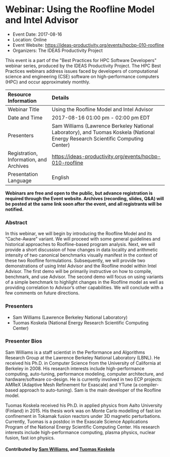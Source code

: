 # Webinar: Using the Roofline Model and Intel Advisor

- Event Date: 2017-08-16
- Location: Online
- Event Website: <https://ideas-productivity.org/events/hpcbp-010-roofline>
- Organizers: The IDEAS Productivity Project



This event is a part of the "Best Practices for HPC Software
Developers" webinar series, produced by the IDEAS Productivity
Project. The HPC Best Practices webinars address issues faced by
developers of computational science and engineering (CSE) software on
high-performance computers (HPC) and occur approximately monthly.


Resource Information | Details
:--- | :---			   
Webinar Title | Using the Roofline Model and Intel Advisor
Date and Time | 2017-08-16 01:00 pm - 02:00 pm EDT
Presenters | Sam Williams (Lawrence Berkeley National Laboratory), and Tuomas Koskela (National Energy Research Scientific Computing Center)
Registration, Information, and Archives | 	<https://ideas-productivity.org/events/hpcbp-010-roofline>
Presentation Language | English	   

**Webinars are free and open to the public, but advance registration is required through the Event website. Archives (recording, slides, Q&A) will be posted at the same link soon after the event, and all registrants will be notified.**

### Abstract

<p>In this webinar, we will begin by introducing the Roofline Model and
its “Cache-Aware” variant. We will proceed with some general
guidelines and historical approaches to Roofline-based program
analysis. Next, we will provide a short discussion of how changes in
data locality and arithmetic intensity of two canonical benchmarks
visually manifest in the context of these two Roofline
formulations. Subsequently, we will provide two demonstrations of
using Intel Advisor and the Roofline model within Intel Advisor. The
first demo will be primarily instructive on how to compile, benchmark,
and use Advisor. The second demo will focus on using variants of a
simple benchmark to highlight changes in the Roofline model as well as
providing correlation to Advisor’s other capabilities. We will
conclude with a few comments on future directions.</p>

### Presenters

- Sam Williams (Lawrence Berkeley National Laboratory)
- Tuomas Koskela (National Energy Research Scientific Computing Center)

### Presenter Bios

<p>Sam Williams is a staff scientist in the Performance and Algorithms Research Group at the Lawrence Berkeley National Laboratory (LBNL). He received his Ph.D. in Computer Science from the University of California at Berkeley in 2008. His research interests include high-performance computing, auto-tuning, performance modeling, computer architecture, and hardware/software co-design. He is currently involved in two ECP projects: AMReX (Adaptive Mesh Refinement for Exascale) and YTune (a compiler-based approach to auto-tuning). Sam is the main developer of the Roofline model.</p>

<p>Tuomas Koskela received his Ph.D. in applied physics from Aalto University (Finland) in 2015. His thesis work was on Monte Carlo modelling of fast ion confinement in Tokamak fusion reactors under 3D magnetic perturbations. Currently, Tuomas is a postdoc in the Exascale Science Applications Program of the National Energy Scientific Computing Center. His research interests include high-performance computing, plasma physics, nuclear fusion, fast ion physics.</p>

#### Contributed by [Sam Williams](https://github.com/swwilliams), and [Tuomas Koskela](https://github.com/tkoskela)


<!---
Publish: yes
Topics: online learning
--->
